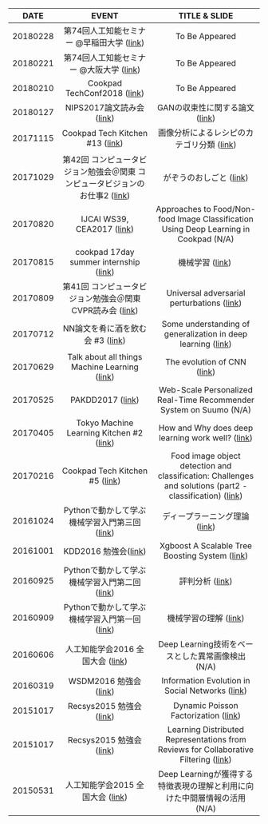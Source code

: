 | DATE | EVENT | TITLE & SLIDE |
|:-----------:|:------------:|:------------:|
| 20180228 | 第74回人工知能セミナー @早稲田大学 ([link](http://www.ai-gakkai.or.jp/no74_jsai_seminar/?utm_campaign=whats-new&utm_medium=twitter&utm_source=twitter)) | To Be Appeared |
| 20180221 | 第74回人工知能セミナー @大阪大学 ([link](http://www.ai-gakkai.or.jp/no74_jsai_seminar/?utm_campaign=whats-new&utm_medium=twitter&utm_source=twitter)) | To Be Appeared |
| 20180210 | Cookpad TechConf2018 ([link](https://techconf.cookpad.com/2018/)) | To Be Appeared |
| 20180127 | NIPS2017論文読み会 ([link](https://cookpad.connpass.com/event/74937/)) | GANの収束性に関する論文 ([link](https://speakerdeck.com/diracdiego/20180127-nips-paper-reading)) |
| 20171115 | Cookpad Tech Kitchen #13 ([link](https://cookpad.connpass.com/event/70076/)) | 画像分析によるレシピのカテゴリ分類 ([link](https://speakerdeck.com/diracdiego/20171115-cookpad-techkitchen-number-13))  |
| 20171029 | 第42回 コンピュータビジョン勉強会＠関東 コンピュータビジョンのお仕事2 ([link](https://kantocv.connpass.com/event/67984/)) | がぞうのおしごと ([link](https://speakerdeck.com/diracdiego/20171029-kantocv-kikuta)) |
| 20170820 | IJCAI WS39, CEA2017 ([link](http://www.mm.media.kyoto-u.ac.jp/CEA2017/)) | Approaches to Food/Non-food Image Classification Using Deop Learning in Cookpad (N/A)  |
| 20170815 | cookpad 17day summer internship ([link](https://internship.cookpad.com/2017/summer/17day-tech/)) | 機械学習 ([link](https://speakerdeck.com/diracdiego/cookpad-summer-internship-2017-ml))  |
| 20170809 | 第41回 コンピュータビジョン勉強会＠関東 CVPR読み会 ([link](https://kantocv.connpass.com/event/62020/)) | Universal adversarial perturbations ([link](https://speakerdeck.com/diracdiego/universal-adversarial-perturbations))  |
| 20170712 | NN論文を肴に酒を飲む会 #3 ([link](https://tfug-tokyo.connpass.com/event/60292/)) | Some understanding of generalization in deep learning ([link](https://speakerdeck.com/diracdiego/some-understanding-of-generalization-in-deep-learing))  |
| 20170629 | Talk about all things Machine Learning ([link](https://www.meetup.com/tokyo-machine-learning-kitchen/events/240684094/)) | The evolution of CNN ([link](https://speakerdeck.com/diracdiego/the-evolution-of-cnn))  |
| 20170525 | PAKDD2017 ([link](http://pakdd2017.snu.ac.kr/index.php)) | Web-Scale Personalized Real-Time Recommender System on Suumo (N/A)  |
| 20170405 | Tokyo Machine Learning Kitchen #2 ([link](https://www.meetup.com/tokyo-machine-learning-kitchen/events/238314092/)) | How and Why does deep learning work well? ([link](https://speakerdeck.com/diracdiego/20170405-mlkitchen2))  |
| 20170216 | Cookpad Tech Kitchen #5 ([link](https://cookpad.connpass.com/event/49324/)) | Food image object detection and classification: Challenges and solutions (part2 - classification) ([link](https://speakerdeck.com/diracdiego/20170216-techkitchen-foodimage-classification))  |
| 20161024 | Pythonで動かして学ぶ機械学習入門第三回 ([link](https://shiroyagi.connpass.com/event/41884/)) | ディープラーニング理論 ([link](https://speakerdeck.com/diracdiego/pythondedong-kasitexue-buji-jie-xue-xi-ru-men-di-san-hui-deipuraninguli-lun))  |
| 20161001 | KDD2016 勉強会([link](https://atnd.org/events/80771)) | Xgboost A Scalable Tree Boosting System ([link](https://speakerdeck.com/diracdiego/kdd2016mian-qiang-hui-ju-tian-xgboost))  |
| 20160925 | Pythonで動かして学ぶ機械学習入門第二回 ([link](https://shiroyagi.connpass.com/event/40028/)) | 評判分析 ([link](https://speakerdeck.com/diracdiego/pythondedong-kasitexue-buji-jie-xue-xi-ru-men-di-er-hui-ping-pan-fen-xi))  |
| 20160909 | Pythonで動かして学ぶ機械学習入門第一回 ([link](https://shiroyagi.connpass.com/event/38192/)) | 機械学習の理解 ([link](https://speakerdeck.com/diracdiego/pythondedong-kasitexue-buji-jie-xue-xi-ru-men-di-hui-ji-jie-xue-xi-falseli-jie))  |
| 20160606 | 人工知能学会2016 全国大会 ([link](http://www.ai-gakkai.or.jp/jsai2016/)) | Deep Learning技術をベースとした異常画像検出 (N/A)  |
| 20160319 | WSDM2016 勉強会 ([link](https://atnd.org/events/74341)) | Information Evolution in Social Networks ([link](https://speakerdeck.com/diracdiego/wsdm2016mian-qiang-hui-zi-liao))  |
| 20151017 | Recsys2015 勉強会 ([link](https://connpass.com/event/20664/)) | Dynamic Poisson Factorization ([link](https://speakerdeck.com/diracdiego/recsysmian-qiang-hui-2015zi-liao-2))  |
| 20151017 | Recsys2015 勉強会 ([link](https://connpass.com/event/20664/)) | Learning Distributed Representations from Reviews for Collaborative Filtering ([link](https://speakerdeck.com/diracdiego/recsysmian-qiang-hui-2015zi-liao-1))  |
| 20150531 | 人工知能学会2015 全国大会 ([link](http://www.ai-gakkai.or.jp/jsai2015/)) | Deep Learningが獲得する特徴表現の理解と利用に向けた中間層情報の活用 (N/A)  |
